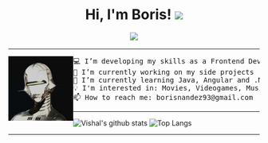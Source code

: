 <h1 align="center">
Hi, I'm Boris!
  <img src="https://media.giphy.com/media/hvRJCLFzcasrR4ia7z/giphy.gif" width="30"></h1>

<!-- Typing SVG by DenverCoder1 - https://github.com/DenverCoder1/readme-typing-svg -->
<p align="center">
  <a href="https://github.com/DenverCoder1/readme-typing-svg" Target="_blank"><img src="https://readme-typing-svg.herokuapp.com?lines=Front+-+End+Developer;Always%20learning%20new%20things&center=true&width=380&height=45"></a>
</p>

<hr>

<img align="left" src="https://github.com/bnhdez/bnhdez/blob/main/122034ce-f357-4e42-80d3-2e9716dfc00f.jpeg" alt="pinterest pic robot" width="130" />
<pre>
💻 I’m developing my skills as a Frontend Developer | Enthuastic about new technologies
🔭 I’m currently working on my side projects
🌱 I’m currently learning Java, Angular and .NET(MVC)
💡 I'm interested in: Movies, Videogames, Music, Reading, Anime, Manga, Comics
📫 How to reach me: borisnandez93@gmail.com
</pre>

<hr>

![Vishal's github stats](https://github-readme-stats.vercel.app/api?username=bnhdez&show_icons=true&theme=algolia) 
![Top Langs](https://github-readme-stats.vercel.app/api/top-langs/?username=bnhdez&langs_count=8&theme=algolia&layout=compact)


<hr>

<!--
### Spotify Playing 🎧
[![Spotify](https://novatorem-git-main-boris-hernandezs-projects.vercel.app/api/spotify)](https://open.spotify.com/user/borisnandez93)
-->

<!--
**bnhdez/bnhdez** is a ✨ _special_ ✨ repository because its `README.md` (this file) appears on your GitHub profile.

Here are some ideas to get you started:

- 🔭 I’m currently working on ...
- 🌱 I’m currently learning ...
- 👯 I’m looking to collaborate on ...
- 🤔 I’m looking for help with ...
- 💬 Ask me about ...
- 📫 How to reach me: ...
- 😄 Pronouns: ...
- ⚡ Fun fact: ...
-->
